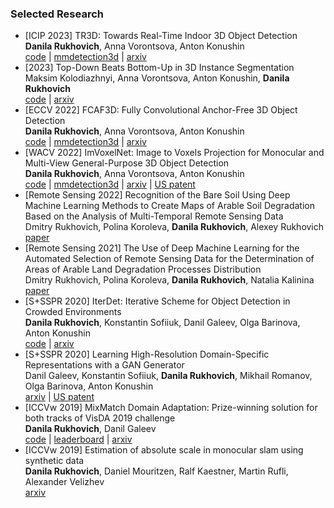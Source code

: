 ### Selected Research

 - [ICIP 2023] TR3D: Towards Real-Time Indoor 3D Object Detection <br>
   **Danila Rukhovich**, Anna Vorontsova, Anton Konushin <br>
   [code](https://github.com/SamsungLabs/tr3d) | [mmdetection3d](https://github.com/open-mmlab/mmdetection3d/tree/main/projects/TR3D) | [arxiv](https://arxiv.org/abs/2302.02858)
 - [2023] Top-Down Beats Bottom-Up in 3D Instance Segmentation <br>
   Maksim Kolodiazhnyi, Anna Vorontsova, Anton Konushin, **Danila Rukhovich** <br>
   [code](https://github.com/SamsungLabs/td3d) | [arxiv](https://arxiv.org/abs/2302.02871)
 - [ECCV 2022] FCAF3D: Fully Convolutional Anchor-Free 3D Object Detection <br>
   **Danila Rukhovich**, Anna Vorontsova, Anton Konushin <br>
   [code](https://github.com/SamsungLabs/fcaf3d) | [mmdetection3d](https://github.com/open-mmlab/mmdetection3d/tree/main/configs/fcaf3d) | [arxiv](https://arxiv.org/abs/2112.00322)
 - [WACV 2022] ImVoxelNet: Image to Voxels Projection for Monocular and Multi-View General-Purpose 3D Object Detection <br>
   **Danila Rukhovich**, Anna Vorontsova, Anton Konushin <br>
   [code](https://github.com/SamsungLabs/imvoxelnet) | [mmdetection3d](https://github.com/open-mmlab/mmdetection3d/tree/main/configs/imvoxelnet) | [arxiv](https://arxiv.org/abs/2106.01178) | [US patent](https://patents.google.com/patent/US20230121534A1/en)
 - [Remote Sensing 2022] Recognition of the Bare Soil Using Deep Machine Learning Methods to Create Maps of Arable Soil Degradation Based on the Analysis of Multi-Temporal Remote Sensing Data <br>
   Dmitry Rukhovich, Polina Koroleva, **Danila Rukhovich**, Alexey Rukhovich <br>
   [paper](https://www.mdpi.com/2072-4292/14/9/2224)
 - [Remote Sensing 2021] The Use of Deep Machine Learning for the Automated Selection of Remote Sensing Data for the Determination of Areas of Arable Land Degradation Processes Distribution <br>
   Dmitry Rukhovich, Polina Koroleva, **Danila Rukhovich**, Natalia Kalinina <br>
   [paper](https://www.mdpi.com/2072-4292/13/1/155)
 - [S+SSPR 2020] IterDet: Iterative Scheme for Object Detection in Crowded Environments <br>
   **Danila Rukhovich**, Konstantin Sofiiuk, Danil Galeev, Olga Barinova, Anton Konushin <br>
   [code](https://github.com/SamsungLabs/iterdet) | [arxiv](https://arxiv.org/abs/2005.05708)
 - [S+SSPR 2020] Learning High-Resolution Domain-Specific Representations with a GAN Generator <br>
   Danil Galeev, Konstantin Sofiiuk, **Danila Rukhovich**, Mikhail Romanov, Olga Barinova, Anton Konushin <br>
   [arxiv](https://arxiv.org/abs/2006.10451) | [US patent](https://patents.google.com/patent/US11514694B2/en)
 - [ICCVw 2019] MixMatch Domain Adaptation: Prize-winning solution for both tracks of VisDA 2019 challenge <br>
   **Danila Rukhovich**, Danil Galeev <br>
   [code](https://github.com/filaPro/visda2019) | [leaderboard](https://ai.bu.edu/visda-2019/) | [arxiv](https://arxiv.org/abs/1910.03903)
 - [ICCVw 2019] Estimation of absolute scale in monocular slam using synthetic data <br>
   **Danila Rukhovich**, Daniel Mouritzen, Ralf Kaestner, Martin Rufli, Alexander Velizhev <br>
   [arxiv](https://arxiv.org/abs/1909.00713)
